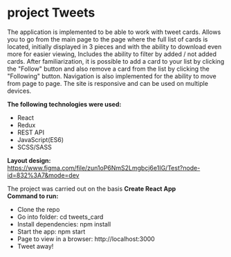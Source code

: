 # **project Tweets**


The application is implemented to be able to work with tweet cards. Allows you to go from the main page to the page where the full list of cards is located, initially displayed in 3 pieces and with the ability to download even more for easier viewing, Includes the ability to filter by added / not added cards. After familiarization, it is possible to add a card to your list by clicking the "Follow" button and also remove a card from the list by clicking the "Following" button. Navigation is also implemented for the ability to move from page to page. The site is responsive and can be used on multiple devices.</br>

**The following technologies were used:**
- React
- Redux
- REST API
- JavaScript(ES6)
- SCSS/SASS

**Layout design:** https://www.figma.com/file/zun1oP6NmS2Lmgbcj6e1IG/Test?node-id=832%3A7&mode=dev </br>

The project was carried out on the basis **Create React App** </br>
**Command to run:** 
- Clone the repo
- Go into folder: cd tweets_card
- Install dependencies: npm install
- Start the app: npm start
- Page to view in a browser: http://localhost:3000
- Tweet away!
